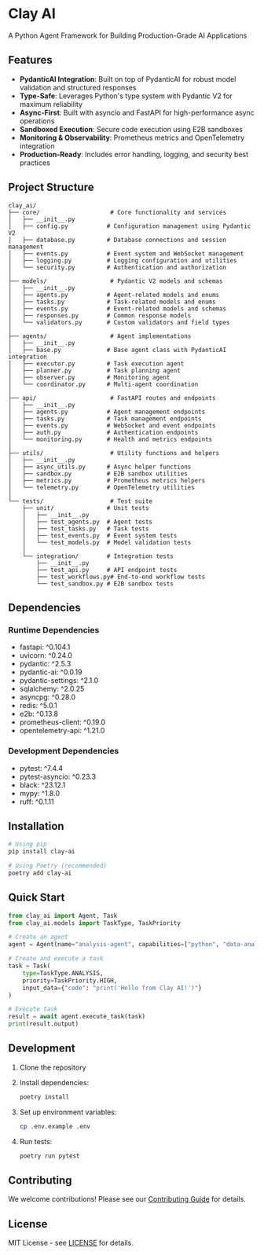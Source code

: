 # Clay AI

A Python Agent Framework for Building Production-Grade AI Applications

## Features

- **PydanticAI Integration**: Built on top of PydanticAI for robust model validation and structured responses
- **Type-Safe**: Leverages Python's type system with Pydantic V2 for maximum reliability
- **Async-First**: Built with asyncio and FastAPI for high-performance async operations
- **Sandboxed Execution**: Secure code execution using E2B sandboxes
- **Monitoring & Observability**: Prometheus metrics and OpenTelemetry integration
- **Production-Ready**: Includes error handling, logging, and security best practices

## Project Structure

```
clay_ai/
├── core/                    # Core functionality and services
│   ├── __init__.py
│   ├── config.py           # Configuration management using Pydantic V2
│   ├── database.py         # Database connections and session management
│   ├── events.py           # Event system and WebSocket management
│   ├── logging.py          # Logging configuration and utilities
│   └── security.py         # Authentication and authorization
│
├── models/                  # Pydantic V2 models and schemas
│   ├── __init__.py
│   ├── agents.py           # Agent-related models and enums
│   ├── tasks.py            # Task-related models and enums
│   ├── events.py           # Event-related models and schemas
│   ├── responses.py        # Common response models
│   └── validators.py       # Custom validators and field types
│
├── agents/                  # Agent implementations
│   ├── __init__.py
│   ├── base.py             # Base agent class with PydanticAI integration
│   ├── executor.py         # Task execution agent
│   ├── planner.py          # Task planning agent
│   ├── observer.py         # Monitoring agent
│   └── coordinator.py      # Multi-agent coordination
│
├── api/                     # FastAPI routes and endpoints
│   ├── __init__.py
│   ├── agents.py           # Agent management endpoints
│   ├── tasks.py            # Task management endpoints
│   ├── events.py           # WebSocket and event endpoints
│   ├── auth.py             # Authentication endpoints
│   └── monitoring.py       # Health and metrics endpoints
│
├── utils/                   # Utility functions and helpers
│   ├── __init__.py
│   ├── async_utils.py      # Async helper functions
│   ├── sandbox.py          # E2B sandbox utilities
│   ├── metrics.py          # Prometheus metrics helpers
│   └── telemetry.py        # OpenTelemetry utilities
│
└── tests/                   # Test suite
    ├── unit/               # Unit tests
    │   ├── __init__.py
    │   ├── test_agents.py  # Agent tests
    │   ├── test_tasks.py   # Task tests
    │   ├── test_events.py  # Event system tests
    │   └── test_models.py  # Model validation tests
    │
    └── integration/        # Integration tests
        ├── __init__.py
        ├── test_api.py     # API endpoint tests
        ├── test_workflows.py# End-to-end workflow tests
        └── test_sandbox.py # E2B sandbox tests
```

## Dependencies

### Runtime Dependencies

- fastapi: ^0.104.1
- uvicorn: ^0.24.0
- pydantic: ^2.5.3
- pydantic-ai: ^0.0.19
- pydantic-settings: ^2.1.0
- sqlalchemy: ^2.0.25
- asyncpg: ^0.28.0
- redis: ^5.0.1
- e2b: ^0.13.8
- prometheus-client: ^0.19.0
- opentelemetry-api: ^1.21.0

### Development Dependencies

- pytest: ^7.4.4
- pytest-asyncio: ^0.23.3
- black: ^23.12.1
- mypy: ^1.8.0
- ruff: ^0.1.11

## Installation

```bash
# Using pip
pip install clay-ai

# Using Poetry (recommended)
poetry add clay-ai
```

## Quick Start

```python
from clay_ai import Agent, Task
from clay_ai.models import TaskType, TaskPriority

# Create an agent
agent = Agent(name="analysis-agent", capabilities=["python", "data-analysis"])

# Create and execute a task
task = Task(
    type=TaskType.ANALYSIS,
    priority=TaskPriority.HIGH,
    input_data={"code": "print('Hello from Clay AI!')"}
)

# Execute task
result = await agent.execute_task(task)
print(result.output)
```

## Development

1. Clone the repository
2. Install dependencies:

   ```bash
   poetry install
   ```

3. Set up environment variables:

   ```bash
   cp .env.example .env
   ```

4. Run tests:

   ```bash
   poetry run pytest
   ```

## Contributing

We welcome contributions! Please see our [Contributing Guide](CONTRIBUTING.md) for details.

## License

MIT License - see [LICENSE](LICENSE) for details.
